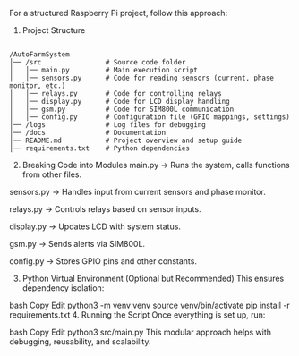 For a structured Raspberry Pi project, follow this approach:

1. Project Structure

```

/AutoFarmSystem
│── /src                # Source code folder
│   │── main.py         # Main execution script
│   │── sensors.py      # Code for reading sensors (current, phase monitor, etc.)
│   │── relays.py       # Code for controlling relays
│   │── display.py      # Code for LCD display handling
│   │── gsm.py          # Code for SIM800L communication
│   │── config.py       # Configuration file (GPIO mappings, settings)
│── /logs               # Log files for debugging
│── /docs               # Documentation
│── README.md           # Project overview and setup guide
│── requirements.txt    # Python dependencies
```



2. Breaking Code into Modules
main.py → Runs the system, calls functions from other files.

sensors.py → Handles input from current sensors and phase monitor.

relays.py → Controls relays based on sensor inputs.

display.py → Updates LCD with system status.

gsm.py → Sends alerts via SIM800L.

config.py → Stores GPIO pins and other constants.

3. Python Virtual Environment (Optional but Recommended)
This ensures dependency isolation:

bash
Copy
Edit
python3 -m venv venv
source venv/bin/activate
pip install -r requirements.txt
4. Running the Script
Once everything is set up, run:

bash
Copy
Edit
python3 src/main.py
This modular approach helps with debugging, reusability, and scalability.












